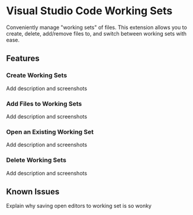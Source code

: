 # Visual Studio Code Working Sets

Conveniently manage "working sets" of files. This extension allows you to create, delete, add/remove files to, and switch between working sets with ease.

## Features

### Create Working Sets

Add description and screenshots

### Add Files to Working Sets

Add description and screenshots

### Open an Existing Working Set

Add description and screenshots

### Delete Working Sets

Add description and screenshots

## Known Issues

Explain why saving open editors to working set is so wonky
